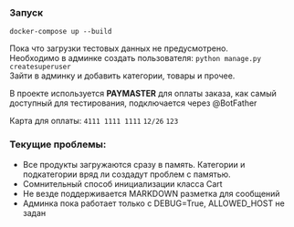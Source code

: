 ### Запуск
`docker-compose up --build`

Пока что загрузки тестовых данных не предусмотрено. \
Необходимо в админке создать пользователя: `python manage.py createsuperuser` \
Зайти в админку и добавить категории, товары и прочее.

В проекте используется **PAYMASTER** для оплаты заказа, как самый доступный для тестирования, подключается через @BotFather

Карта для оплаты:
    `4111 1111 1111`
    `12/26`
    `123`

### Текущие проблемы:
* Все продукты загружаются сразу в память. Категории и подкатегории вряд ли создадут проблем с памятью.
* Сомнительный способ инициализации класса Cart
* Не везде поддерживается MARKDOWN разметка для сообщений
* Админка пока работает только с DEBUG=True, ALLOWED_HOST не задан

